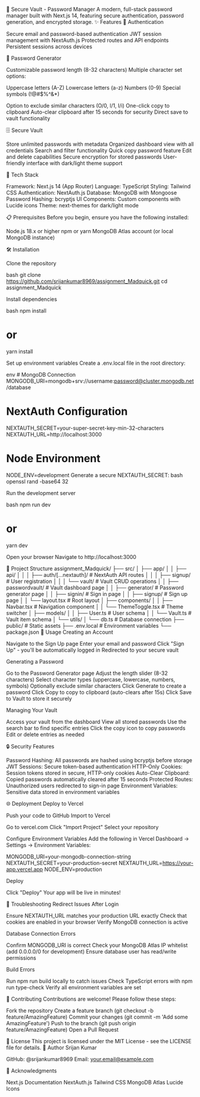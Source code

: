 🔐 Secure Vault - Password Manager
A modern, full-stack password manager built with Next.js 14, featuring secure authentication, password generation, and encrypted storage.
✨ Features
🔑 Authentication

Secure email and password-based authentication
JWT session management with NextAuth.js
Protected routes and API endpoints
Persistent sessions across devices

🎲 Password Generator

Customizable password length (8-32 characters)
Multiple character set options:

Uppercase letters (A-Z)
Lowercase letters (a-z)
Numbers (0-9)
Special symbols (!@#$%^&*)


Option to exclude similar characters (O/0, l/1, I/i)
One-click copy to clipboard
Auto-clear clipboard after 15 seconds for security
Direct save to vault functionality

🗄️ Secure Vault

Store unlimited passwords with metadata
Organized dashboard view with all credentials
Search and filter functionality
Quick copy password feature
Edit and delete capabilities
Secure encryption for stored passwords
User-friendly interface with dark/light theme support

🚀 Tech Stack

Framework: Next.js 14 (App Router)
Language: TypeScript
Styling: Tailwind CSS
Authentication: NextAuth.js
Database: MongoDB with Mongoose
Password Hashing: bcryptjs
UI Components: Custom components with Lucide icons
Theme: next-themes for dark/light mode

📋 Prerequisites
Before you begin, ensure you have the following installed:

Node.js 18.x or higher
npm or yarn
MongoDB Atlas account (or local MongoDB instance)

🛠️ Installation

Clone the repository

bash   git clone https://github.com/srijankumar8969/assignment_Madquick.git
   cd assignment_Madquick

Install dependencies

bash   npm install
   # or
   yarn install

Set up environment variables
Create a .env.local file in the root directory:

env   # MongoDB Connection
   MONGODB_URI=mongodb+srv://username:password@cluster.mongodb.net/database

   # NextAuth Configuration
   NEXTAUTH_SECRET=your-super-secret-key-min-32-characters
   NEXTAUTH_URL=http://localhost:3000

   # Node Environment
   NODE_ENV=development
Generate a secure NEXTAUTH_SECRET:
bash   openssl rand -base64 32

Run the development server

bash   npm run dev
   # or
   yarn dev

Open your browser
Navigate to http://localhost:3000

📁 Project Structure
assignment_Madquick/
├── src/
│   ├── app/
│   │   ├── api/
│   │   │   ├── auth/[...nextauth]/  # NextAuth API routes
│   │   │   ├── signup/              # User registration
│   │   │   └── vault/               # Vault CRUD operations
│   │   ├── passwordvault/           # Vault dashboard page
│   │   ├── generator/               # Password generator page
│   │   ├── signin/                  # Sign in page
│   │   ├── signup/                  # Sign up page
│   │   └── layout.tsx               # Root layout
│   ├── components/
│   │   ├── Navbar.tsx               # Navigation component
│   │   └── ThemeToggle.tsx          # Theme switcher
│   ├── models/
│   │   ├── User.ts                  # User schema
│   │   └── Vault.ts                 # Vault item schema
│   └── utils/
│       └── db.ts                    # Database connection
├── public/                          # Static assets
├── .env.local                       # Environment variables
└── package.json
🎯 Usage
Creating an Account

Navigate to the Sign Up page
Enter your email and password
Click "Sign Up" - you'll be automatically logged in
Redirected to your secure vault

Generating a Password

Go to the Password Generator page
Adjust the length slider (8-32 characters)
Select character types (uppercase, lowercase, numbers, symbols)
Optionally exclude similar characters
Click Generate to create a password
Click Copy to copy to clipboard (auto-clears after 15s)
Click Save to Vault to store it securely

Managing Your Vault

Access your vault from the dashboard
View all stored passwords
Use the search bar to find specific entries
Click the copy icon to copy passwords
Edit or delete entries as needed

🔒 Security Features

Password Hashing: All passwords are hashed using bcryptjs before storage
JWT Sessions: Secure token-based authentication
HTTP-Only Cookies: Session tokens stored in secure, HTTP-only cookies
Auto-Clear Clipboard: Copied passwords automatically cleared after 15 seconds
Protected Routes: Unauthorized users redirected to sign-in page
Environment Variables: Sensitive data stored in environment variables

🌐 Deployment
Deploy to Vercel

Push your code to GitHub
Import to Vercel

Go to vercel.com
Click "Import Project"
Select your repository


Configure Environment Variables
Add the following in Vercel Dashboard → Settings → Environment Variables:

   MONGODB_URI=your-mongodb-connection-string
   NEXTAUTH_SECRET=your-production-secret
   NEXTAUTH_URL=https://your-app.vercel.app
   NODE_ENV=production

Deploy

Click "Deploy"
Your app will be live in minutes!



🐛 Troubleshooting
Redirect Issues After Login

Ensure NEXTAUTH_URL matches your production URL exactly
Check that cookies are enabled in your browser
Verify MongoDB connection is active

Database Connection Errors

Confirm MONGODB_URI is correct
Check your MongoDB Atlas IP whitelist (add 0.0.0.0/0 for development)
Ensure database user has read/write permissions

Build Errors

Run npm run build locally to catch issues
Check TypeScript errors with npm run type-check
Verify all environment variables are set

🤝 Contributing
Contributions are welcome! Please follow these steps:

Fork the repository
Create a feature branch (git checkout -b feature/AmazingFeature)
Commit your changes (git commit -m 'Add some AmazingFeature')
Push to the branch (git push origin feature/AmazingFeature)
Open a Pull Request

📄 License
This project is licensed under the MIT License - see the LICENSE file for details.
👤 Author
Srijan Kumar

GitHub: @srijankumar8969
Email: your.email@example.com

🙏 Acknowledgments

Next.js Documentation
NextAuth.js
Tailwind CSS
MongoDB Atlas
Lucide Icons
